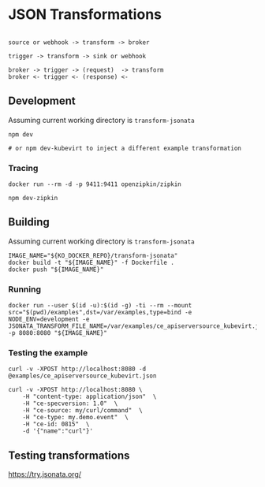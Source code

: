 # JSON Transformations

```text

source or webhook -> transform -> broker

trigger -> transform -> sink or webhook

broker -> trigger -> (request)  -> transform
broker <- trigger <- (response) <-
```

## Development

Assuming current working directory is `transform-jsonata`

```shell
npm dev

# or npm dev-kubevirt to inject a different example transformation
```

### Tracing

```shell
docker run --rm -d -p 9411:9411 openzipkin/zipkin

npm dev-zipkin
```

## Building

Assuming current working directory is `transform-jsonata`

```shell
IMAGE_NAME="${KO_DOCKER_REPO}/transform-jsonata"
docker build -t "${IMAGE_NAME}" -f Dockerfile . 
docker push "${IMAGE_NAME}"
```

### Running

```shell
docker run --user $(id -u):$(id -g) -ti --rm --mount src="$(pwd)/examples",dst=/var/examples,type=bind -e NODE_ENV=development -e JSONATA_TRANSFORM_FILE_NAME=/var/examples/ce_apiserversource_kubevirt.jsonata -p 8080:8080 "${IMAGE_NAME}"
```

### Testing the example

```shell
curl -v -XPOST http://localhost:8080 -d @examples/ce_apiserversource_kubevirt.json
```

```shell
curl -v -XPOST http://localhost:8080 \
    -H "content-type: application/json"  \
    -H "ce-specversion: 1.0"  \
    -H "ce-source: my/curl/command"  \
    -H "ce-type: my.demo.event"  \
    -H "ce-id: 0815"  \
    -d '{"name":"curl"}'
```

## Testing transformations

https://try.jsonata.org/
